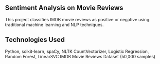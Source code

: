 ## Sentiment Analysis on Movie Reviews
This project classifies IMDB movie reviews as positive or negative using traditional machine learning and NLP techniques.

## Technologies Used
Python, scikit-learn, spaCy, NLTK
CountVectorizer, Logistic Regression, Random Forest, LinearSVC
IMDB Movie Reviews Dataset (50,000 samples)
